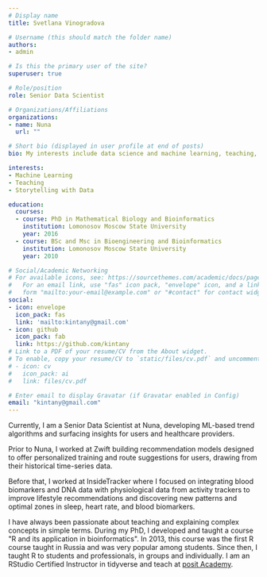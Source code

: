 ```yaml
---
# Display name
title: Svetlana Vinogradova

# Username (this should match the folder name)
authors:
- admin

# Is this the primary user of the site?
superuser: true

# Role/position
role: Senior Data Scientist

# Organizations/Affiliations
organizations:
- name: Nuna
  url: ""

# Short bio (displayed in user profile at end of posts)
bio: My interests include data science and machine learning, teaching, and storytelling with data. 

interests:
- Machine Learning
- Teaching
- Storytelling with Data

education:
  courses:
  - course: PhD in Mathematical Biology and Bioinformatics
    institution: Lomonosov Moscow State University
    year: 2016
  - course: BSc and Msc in Bioengineering and Bioinformatics
    institution: Lomonosov Moscow State University
    year: 2010

# Social/Academic Networking
# For available icons, see: https://sourcethemes.com/academic/docs/page-builder/#icons
#   For an email link, use "fas" icon pack, "envelope" icon, and a link in the
#   form "mailto:your-email@example.com" or "#contact" for contact widget.
social:
- icon: envelope
  icon_pack: fas
  link: 'mailto:kintany@gmail.com'
- icon: github
  icon_pack: fab
  link: https://github.com/kintany
# Link to a PDF of your resume/CV from the About widget.
# To enable, copy your resume/CV to `static/files/cv.pdf` and uncomment the lines below.
# - icon: cv
#   icon_pack: ai
#   link: files/cv.pdf

# Enter email to display Gravatar (if Gravatar enabled in Config)
email: "kintany@gmail.com"
---
```


Currently, I am a Senior Data Scientist at Nuna, developing ML-based trend algorithms and surfacing insights for users and healthcare providers.

Prior to Nuna, I worked at Zwift building recommendation models designed to offer personalized training and route suggestions for users, drawing from their historical time-series data.

Before that, I worked at InsideTracker where I focused on integrating blood biomarkers and DNA data with physiological data from activity trackers to improve lifestyle recommendations and discovering new patterns and optimal zones in sleep, heart rate, and blood biomarkers. 

I have always been passionate about teaching and explaining complex concepts in simple terms. During my PhD, I developed and taught a course "R and its application in bioinformatics". In 2013, this course was the first R course taught in Russia and was very popular among students. Since then, I taught R to students and professionals, in groups and individually. I am an RStudio Certified Instructor in tidyverse and teach at [posit Academy](https://posit.co/products/enterprise/academy/).

